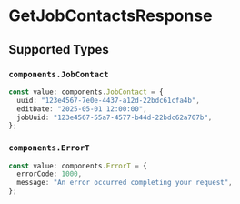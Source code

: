 # GetJobContactsResponse


## Supported Types

### `components.JobContact`

```typescript
const value: components.JobContact = {
  uuid: "123e4567-7e0e-4437-a12d-22bdc61cfa4b",
  editDate: "2025-05-01 12:00:00",
  jobUuid: "123e4567-55a7-4577-b44d-22bdc62a707b",
};
```

### `components.ErrorT`

```typescript
const value: components.ErrorT = {
  errorCode: 1000,
  message: "An error occurred completing your request",
};
```


